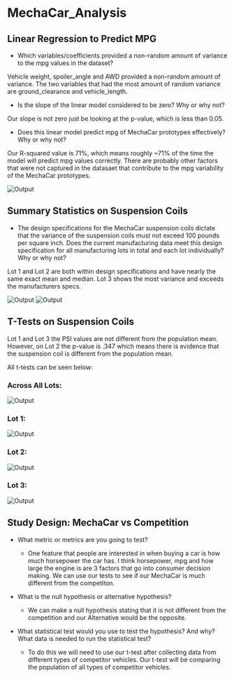 # MechaCar_Analysis

## Linear Regression to Predict MPG

- Which variables/coefficients provided a non-random amount of variance to the mpg values in the dataset?

Vehicle weight, spoiler_angle and AWD provided a non-random amount of variance. The two variables that had the most amount of random variance are ground_clearance and vehicle_length.

- Is the slope of the linear model considered to be zero? Why or why not?

Our slope is not zero just be looking at the p-value, which is less than 0.05.

- Does this linear model predict mpg of MechaCar prototypes effectively? Why or why not?

Our R-squared value is 71%, which means roughly ~71% of the time the model will predict mpg values correctly. There are probably other factors that were not captured in the datasaet that contribute to the mpg variability of the MechaCar prototypes.

![Output]()

## Summary Statistics on Suspension Coils

- The design specifications for the MechaCar suspension coils dictate that the variance of the suspension coils must not exceed 100 pounds per square inch. Does the current manufacturing data meet this design specification for all manufacturing lots in total and each lot individually? Why or why not?

Lot 1 and Lot 2 are both within design specifications and have nearly the same exact mean and median. Lot 3 shows the most variance and exceeds the manufacturers specs.

![Output]()
![Output]()

## T-Tests on Suspension Coils

Lot 1 and Lot 3 the PSI values are not different from the population mean. However, on Lot 2 the p-value is .347 which means there is evidence that the suspension coil is different from the population mean. 

All t-tests can be seen below:

### Across All Lots:

![Output]()

### Lot 1:

![Output]()

### Lot 2:

![Output]()

### Lot 3:

![Output]()


## Study Design: MechaCar vs Competition
- What metric or metrics are you going to test?
  - One feature that people are interested in when buying a car is how much horsepower the car has. I think horsepower, mpg and how large the engine is are 3 factors that go into consumer decision making. We can use our tests to see if our MechaCar is much different from the competiton. 

- What is the null hypothesis or alternative hypothesis?
  - We can make a null hypothesis stating that it is not different from the competition and our Alternative would be the opposite. 

- What statistical test would you use to test the hypothesis? And why? What data is needed to run the statistical test?
  - To do this we will need to use our t-test after collecting data from different types of competitor vehicles. Our t-test will be comparing the population of all types of competitor vehicles.
